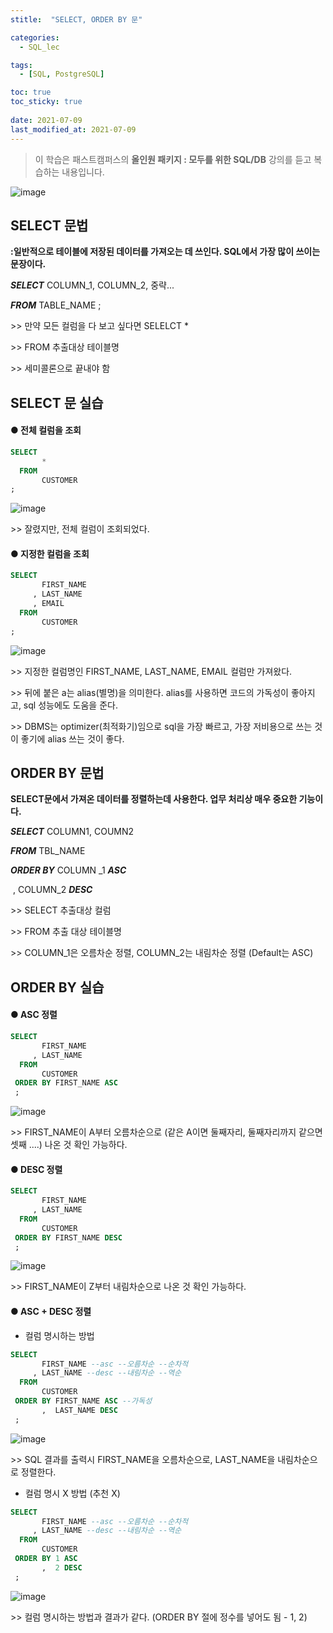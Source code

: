 ```yaml
---
stitle:  "SELECT, ORDER BY 문"

categories:
  - SQL_lec

tags:
  - [SQL, PostgreSQL]

toc: true
toc_sticky: true
 
date: 2021-07-09
last_modified_at: 2021-07-09
---
```

> 이 학습은 패스트캠퍼스의 **올인원 패키지 : 모두를 위한 SQL/DB** 강의를 듣고 복습하는 내용입니다.

![image](https://user-images.githubusercontent.com/80219821/125047572-15502b80-e0da-11eb-8340-830d14f9c574.png)


## SELECT 문법

**:일반적으로 테이블에 저장된 데이터를 가져오는 데 쓰인다. SQL에서 가장 많이 쓰이는 문장이다.**



***SELECT*** COLUMN_1, COLUMN_2, 중략...

***FROM*** TABLE_NAME ;



\>> 만약 모든 컬럼을 다 보고 싶다면 SELELCT *

\>> FROM 추출대상 테이블명

\>> 세미콜론으로 끝내야 함



## SELECT 문 실습 

#### ● 전체 컬럼을 조회

```sql
SELECT 
       *
  FROM 
       CUSTOMER
;
```



![image](https://user-images.githubusercontent.com/80219821/125047901-619b6b80-e0da-11eb-936e-ac36c90fa202.png)

\>> 잘렸지만, 전체 컬럼이 조회되었다.



#### ● 지정한 컬럼을 조회

```sql
SELECT 
       FIRST_NAME 
     , LAST_NAME
     , EMAIL
  FROM 
       CUSTOMER 
;
```



![image](https://user-images.githubusercontent.com/80219821/125047921-66601f80-e0da-11eb-81b4-e539d0f416d4.png)

\>> 지정한 컬럼명인 FIRST_NAME, LAST_NAME, EMAIL 컬럼만 가져왔다.

\>> 뒤에 붙은 a는 alias(별명)을 의미한다. alias를 사용하면 코드의 가독성이 좋아지고, sql 성능에도 도움을 준다.

\>> DBMS는 optimizer(최적화기)임으로 sql을 가장 빠르고, 가장 저비용으로 쓰는 것이 좋기에 alias 쓰는 것이 좋다.


## ORDER BY 문법

**SELECT문에서 가져온 데이터를 정렬하는데 사용한다. 업무 처리상 매우 중요한 기능이다.**

***SELECT*** COLUMN1, COUMN2

***FROM*** TBL_NAME

***ORDER BY*** COLUMN _1 ***ASC***

​                  , COLUMN_2 ***DESC***

\>> SELECT 추출대상 컬럼

\>> FROM 추출 대상 테이블명

\>> COLUMN_1은 오름차순 정렬, COLUMN_2는 내림차순 정렬 (Default는 ASC)



## ORDER BY 실습

#### ● ASC 정렬
```sql
SELECT 
       FIRST_NAME
     , LAST_NAME
  FROM 
       CUSTOMER
 ORDER BY FIRST_NAME ASC
 ;
```



![image](https://user-images.githubusercontent.com/80219821/125047939-69f3a680-e0da-11eb-81f4-868c65060925.png)



\>> FIRST_NAME이 A부터 오름차순으로 (같은 A이면 둘째자리, 둘째자리까지 같으면 셋째 ....) 나온 것 확인 가능하다.



#### ● DESC 정렬

```sql
SELECT 
       FIRST_NAME
     , LAST_NAME
  FROM 
       CUSTOMER
 ORDER BY FIRST_NAME DESC
 ;
```



![image](https://user-images.githubusercontent.com/80219821/125047953-6cee9700-e0da-11eb-9436-db0770b771b2.png)



\>> FIRST_NAME이 Z부터 내림차순으로 나온 것 확인 가능하다.



#### ● ASC + DESC 정렬
  - 컬럼 명시하는 방법

```sql
SELECT 
       FIRST_NAME --asc --오름차순 --순차적
     , LAST_NAME --desc --내림차순 --역순
  FROM 
       CUSTOMER
 ORDER BY FIRST_NAME ASC --가독성
       ,  LAST_NAME DESC
 ;
```



![image](https://user-images.githubusercontent.com/80219821/125047963-6f50f100-e0da-11eb-9dd6-d5ba0ec0c0a7.png)



\>> SQL 결과를 출력시 FIRST_NAME을 오름차순으로, LAST_NAME을 내림차순으로 정렬한다.

- 컬럼 명시 X 방법 (추천 X)

```sql
SELECT 
       FIRST_NAME --asc --오름차순 --순차적
     , LAST_NAME --desc --내림차순 --역순
  FROM 
       CUSTOMER
 ORDER BY 1 ASC
       ,  2 DESC
 ;
```



![image](https://user-images.githubusercontent.com/80219821/125047972-71b34b00-e0da-11eb-8fe4-b6e4b9582806.png)



\>> 컬럼 명시하는 방법과 결과가 같다. (ORDER BY 절에 정수를 넣어도 됨 - 1, 2)


